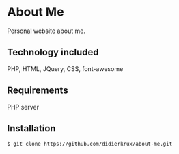 # About Me

Personal website about me.

## Technology included

PHP, HTML, JQuery, CSS, font-awesome

## Requirements

PHP server

## Installation

```bash
$ git clone https://github.com/didierkrux/about-me.git
```
